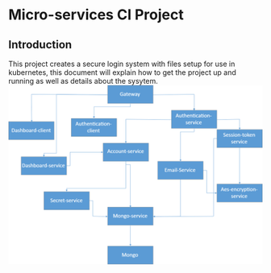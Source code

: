 # Micro-services CI Project
## Introduction
This project creates a secure login system with files setup for use in kubernetes, this document will explain how to get the project up and running as well as details about the sysytem.
![Diagram](https://github.com/AlinawazMamdani/login-kubernetes/blob/master/Drawing1.png)
